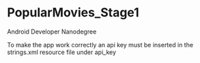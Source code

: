 # PopularMovies_Stage1
Android Developer Nanodegree

To make the app work correctly an api key must be inserted in the strings.xml resource file under api_key
